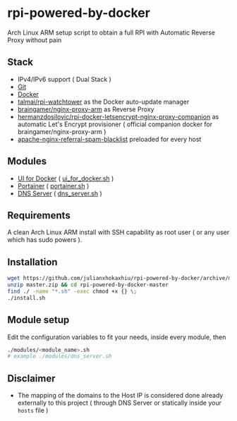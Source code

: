 # rpi-powered-by-docker
Arch Linux ARM setup script to obtain a full RPI with Automatic Reverse Proxy without pain

## Stack
- IPv4/IPv6 support ( Dual Stack )
- [Git](https://git-scm.com/)
- [Docker](https://www.docker.com/)
- [talmai/rpi-watchtower](https://hub.docker.com/r/talmai/rpi-watchtower) as the Docker auto-update manager
- [braingamer/nginx-proxy-arm](https://hub.docker.com/r/braingamer/nginx-proxy-arm/) as Reverse Proxy
- [hermanzdosilovic/rpi-docker-letsencrypt-nginx-proxy-companion](https://hub.docker.com/r/hermanzdosilovic/rpi-docker-letsencrypt-nginx-proxy-companion/) as automatic Let's Encrypt provisioner ( official companion docker for braingamer/nginx-proxy-arm )
- [apache-nginx-referral-spam-blacklist](https://github.com/Stevie-Ray/apache-nginx-referral-spam-blacklist) preloaded for every host

## Modules
- [UI for Docker](https://github.com/kevana/ui-for-docker) ( [ui_for_docker.sh](modules/ui_for_docker.sh) )
- [Portainer](https://github.com/portainer/portainer) ( [portainer.sh](modules/portainer.sh) )
- [DNS Server](https://github.com/julianxhokaxhiu/docker-powerdns) ( [dns_server.sh](modules/dns_server.sh) )

## Requirements
A clean Arch Linux ARM install with SSH capability as root user ( or any user which has sudo powers ).

## Installation
```bash
wget https://github.com/julianxhokaxhiu/rpi-powered-by-docker/archive/master.zip
unzip master.zip && cd rpi-powered-by-docker-master
find ./ -name "*.sh" -exec chmod +x {} \;
./install.sh
```

## Module setup
Edit the configuration variables to fit your needs, inside every module, then
```bash
./modules/<module_name>.sh
# example ./modules/dns_server.sh
```

## Disclaimer
- The mapping of the domains to the Host IP is considered done already externally to this project ( through DNS Server or statically inside your `hosts` file )
